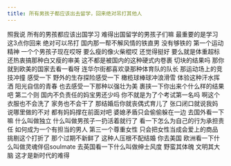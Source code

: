 ```yaml
---
title: 所有男孩子都应该出去留学，回来绝对吊打其他人
---
```

照我说
所有的男孩都应该出国学习
难得出国留学的男孩子们嘛
最重要的是学习
这3点你回来
绝对可以吊打
国内那一帮不解风情的铁直男
没有够铁的
第一个运动精神
一个个男孩子现在哎呀
要么瘦的像火柴棍哎
还觉得挺好
要么就是体重超标
还热衷搞那种白又瘦的审美
这不都是被国内的这种硬式内卷裹
切块的结果吗
那你就到欧美的国家去看一看呀
连华尔街都喜欢录那种体育队的队长
那运动场上的竞技冲撞
感受一下
野外的生存探险感受一下
橄榄球棒球冲浪滑雪
体验这种汗水挥洒
阳光自信的青春
也去感受一下那种以强壮为美
裹挟一下你出来个什么样的结果吧
第二个则
国内不负责任的妈宝男还少吗
你不就是为了个考试第一名吗
啊这个衣服也不会洗了
家务也不会干了
那结婚后你就丧偶式育儿了
张口闭口就说我妈
说哪里做的不对
都有妈妈撑在前面对吧
婆媳矛盾只会偷偷躲在一边
去国外看一下嘛
什么叫做独立
什么叫做男孩子一扔活着就行了
看一下怎么为自己的行为承担责任
如何成为一个有担当的男人
第三一个尊重女性
只会把女性当成会爱上的商品
挑剔这个打折了
那个过期不新鲜了
这种人压根不配结婚
你去美国
欧洲看一下什么叫做灵魂伴侣soulmate
去英国看一下什么叫做绅士风度
野蛮其体魄
文明其大脑
这才是新时代的难得
